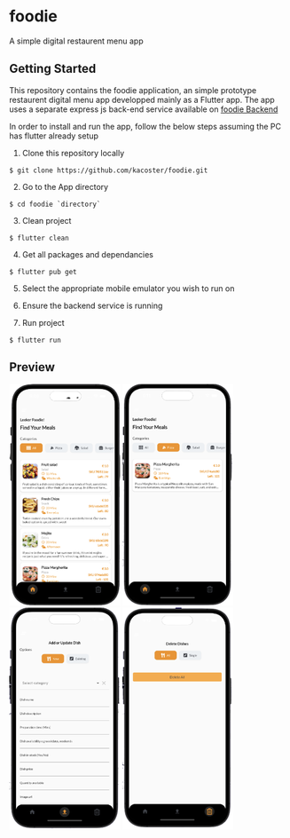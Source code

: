 # foodie

A  simple digital restaurent menu app

## Getting Started

This repository contains the foodie application, an simple prototype restaurent digital menu app developped mainly as a Flutter app. The app uses a separate express js back-end service available on [foodie Backend](https://github.com/kacoster/foodie_backend)

In order to install and run the app, follow the below steps assuming the PC has flutter already setup

1. Clone this repository locally

```
$ git clone https://github.com/kacoster/foodie.git
```

2. Go to the App directory
```
$ cd foodie `directory`
```

3. Clean project
```
$ flutter clean 
```

4. Get all packages and dependancies
```
$ flutter pub get
```

5. Select the appropriate mobile emulator you wish to run on

6. Ensure the backend service is running

7. Run project  
```
$ flutter run
```

## Preview

<img src="/lib/assets/menu-preview.png" width="200" height="400"> <img src="/lib/assets/menu-filter-preview.png" width="200" height="400">
<img src="/lib/assets/edit-dish-preview.png" width="200" height="400"> <img src="/lib/assets/delete-dish-preview.png" width="200" height="400">


